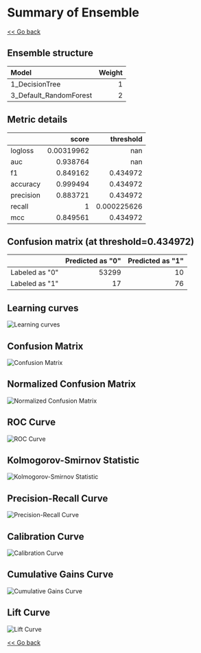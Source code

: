# Summary of Ensemble

[<< Go back](../README.md)


## Ensemble structure
| Model                  |   Weight |
|:-----------------------|---------:|
| 1_DecisionTree         |        1 |
| 3_Default_RandomForest |        2 |

## Metric details
|           |      score |     threshold |
|:----------|-----------:|--------------:|
| logloss   | 0.00319962 | nan           |
| auc       | 0.938764   | nan           |
| f1        | 0.849162   |   0.434972    |
| accuracy  | 0.999494   |   0.434972    |
| precision | 0.883721   |   0.434972    |
| recall    | 1          |   0.000225626 |
| mcc       | 0.849561   |   0.434972    |


## Confusion matrix (at threshold=0.434972)
|                |   Predicted as "0" |   Predicted as "1" |
|:---------------|-------------------:|-------------------:|
| Labeled as "0" |              53299 |                 10 |
| Labeled as "1" |                 17 |                 76 |

## Learning curves
![Learning curves](learning_curves.png)
## Confusion Matrix

![Confusion Matrix](confusion_matrix.png)


## Normalized Confusion Matrix

![Normalized Confusion Matrix](confusion_matrix_normalized.png)


## ROC Curve

![ROC Curve](roc_curve.png)


## Kolmogorov-Smirnov Statistic

![Kolmogorov-Smirnov Statistic](ks_statistic.png)


## Precision-Recall Curve

![Precision-Recall Curve](precision_recall_curve.png)


## Calibration Curve

![Calibration Curve](calibration_curve_curve.png)


## Cumulative Gains Curve

![Cumulative Gains Curve](cumulative_gains_curve.png)


## Lift Curve

![Lift Curve](lift_curve.png)



[<< Go back](../README.md)
